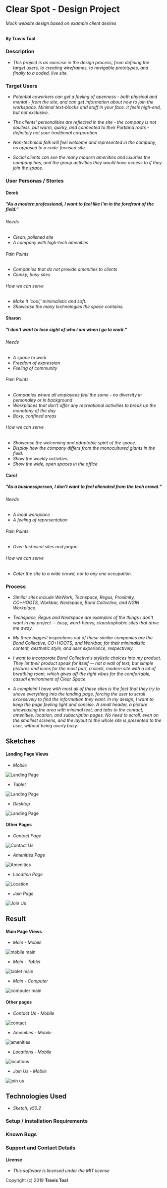# Clear Spot - Design Project

###### Mock website design based on example client desires

#### By **Travis Toal**

### Description

* _This project is an exercise in the design process, from defining the target users, to creating wireframes, to navigable prototypes, and finally to a coded, live site._

### Target Users

* _Potential coworkers can get a feeling of openness - both physical and mental - from the site, and can get information about how to join the workspace. Minimal text-blocks and stuff in your face. It feels high-end, but not exclusive._

* _The clients' personalities are reflected in the site - the company is not soulless, but warm, quirky, and connected to their Portland roots - definitely not your traditional corporation._

* _Non-technical folk will feel welcome and represented in the company, as opposed to a code-focused site._

* _Social clients can see the many modern amenities and luxuries the company has, and the group activities they would have access to if they join the space._

### User Personas / Stories

#### Derek
##### "As a modern professional, I want to feel like I'm in the forefront of the field."
###### Needs
* _Clean, polished site_
* _A company with high-tech amenities_

###### Pain Points
* _Companies that do not provide amenities to clients_
* _Clunky, busy sites_

###### How we can serve
* _Make it 'cool,' minimalistic and soft._
* _Showcase the many technologies the space contains._

#### Sharon
##### "I don't want to lose sight of *who I am* when I go to work."
###### Needs
* _A space to work_
* _Freedom of expression_
* _Feeling of community_

###### Pain Points
* _Companies where all employees feel the same - no diversity in personality or in background_
* _Workplaces that don't offer any recreational activities to break up the monotony of the day_
* _Boxy, confined areas_

###### How we can serve
* _Showcase the welcoming and adaptable spirit of the space._
* _Display how the company differs from the monocultured giants in the field._
* _Show the weekly activities._
* _Show the wide, open spaces in the office_

#### Carol
##### "As a businessperson, I don't want to feel alienated from the tech crowd."
###### Needs
* _A local workplace_
* _A feeling of representation_

###### Pain Points
* _Over-technical sites and jargon_

###### How we can serve
* _Cater the site to a wide crowd, not to any one occupation._

### Process
* _Similar sites include WeWork, Techspace, Regus, Proximity, CO+HOOTS, Workbar, Nextspace, Bond Collective, and NGIN Workplace._

* _Techspace, Regus and Nextspace are examples of the things I *don't* want in my project -- busy, word-heavy, claustrophobic sites that drive me away._

* _My three biggest inspirations out of these similar companies are the Bond Collective, CO+HOOTS, and Workbar, for their minimalistic content, aesthetic style, and user experience, respectively._

* _I want to incorporate Bond Collective's stylistic choices into my product. They let their product speak for itself -- not a wall of text, but simple pictures and icons for the most part, a sleek, modern site with a lot of breathing room, which gives off the right vibes for the comfortable, casual environment of Clear Space._

* _A complaint I have with most *all* of these sites is the fact that they try to shove everything into the landing page, forcing the user to scroll excessively to find the information they want. In my design, I want to keep the page feeling light and concise. A small header, a picture showcasing the area with minimal text, and tabs to the contact, amenities, location, and subscription pages. No need to scroll, even on the smallest screens, and the layout to the whole site is presented to the user, without being overly busy._

## Sketches

#### Landing Page Views

* _Mobile_

![Landing Page](img/landing.png)
* _Tablet_

![Landing Page](img/main-tablet.png)
* _Desktop_

![Landing Page](img/main-desktop.png)

#### Other Pages

* _Contact Page_

![Contact Us](img/contact.png)
* _Amenities Page_

![Amenities](img/amenities.png)
* _Location Page_

![Location](img/location.png)
* _Join Page_

![Join Us](img/join.png)

## Result

#### Main Page Views

* _Main - Mobile_

![mobile main](img/main-mobile-sketch.png)

* _Main - Tablet_

![tablet main](img/main-tablet-sketch.png)
* _Main - Computer_

![computer main](img/main-computer-sketch.png)

#### Other pages

* _Contact Us - Mobile_

![contact](img/contact-sketch.png)
* _Amenities - Mobile_

![amenities](img/amenities-sketch.png)
* _Locations - Mobile_

![locations](img/location-sketch.png)
* _Join Us - Mobile_

![join us](img/join-sketch.png)

## Technologies Used

* _Sketch, v50.2_

### Setup / Installation Requirements

### Known Bugs

### Support and Contact Details

#### License
* _This software is licensed under the MIT license_

Copyright (c) 2019 **Travis Toal**
